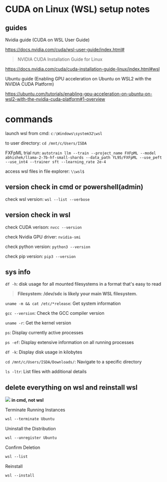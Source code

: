 # CUDA on Linux (WSL) setup notes

## guides

Nvidia guide (CUDA on WSL User Guide)

https://docs.nvidia.com/cuda/wsl-user-guide/index.html#

> NVIDIA CUDA Installation Guide for Linux

https://docs.nvidia.com/cuda/cuda-installation-guide-linux/index.html#wsl

Ubuntu guide (Enabling GPU acceleration on Ubuntu on WSL2 with the NVIDIA CUDA Platform)

https://ubuntu.com/tutorials/enabling-gpu-acceleration-on-ubuntu-on-wsl2-with-the-nvidia-cuda-platform#1-overview

# commands 

launch wsl from cmd: `c:\Windows\system32\wsl`

to user directory: `cd /mnt/c/Users/ISDA`

FXFpML trial run: `autotrain llm --train --project_name FXFpML --model abhishek/llama-2-7b-hf-small-shards --data_path YL95/FXFpML --use_peft --use_int4 --trainer sft --learning_rate 2e-4`

access wsl files in file explorer: `\\wsl$`

## version check in cmd or powershell(admin)

check wsl version: `wsl --list --verbose`

## version check in wsl

check CUDA verison: `nvcc --version`

check Nvidia GPU driver: `nvidia-smi`

check python version: `python3 --version`

check pip version: `pip3 --version`

## sys info

`df -h`: disk usage for all mounted filesystems in a format that's easy to read 
>**Filesystem: /dev/sdc is likely your main WSL filesystem.**

`uname -m && cat /etc/*release`: Get system information

`gcc --version`: Check the GCC compiler version

`uname -r`: Get the kernel version

`ps`: Display currently active processes

`ps -ef`: Display extensive information on all running processes

`df -k`: Display disk usage in kilobytes

`cd /mnt/c/Users/ISDA/Downloads/`: Navigate to a specific directory

`ls -ltr`: List files with additional details

## delete everything on wsl and reinstall wsl

![](https://placehold.co/15x15/f03c15/f03c15.png) **in cmd, not wsl**

Terminate Running Instances
```diff
wsl --terminate Ubuntu
```

Uninstall the Distribution
```diff
wsl --unregister Ubuntu
```

Confirm Deletion
```diff
wsl --list
```

Reinstall 
```diff
wsl --install
```
